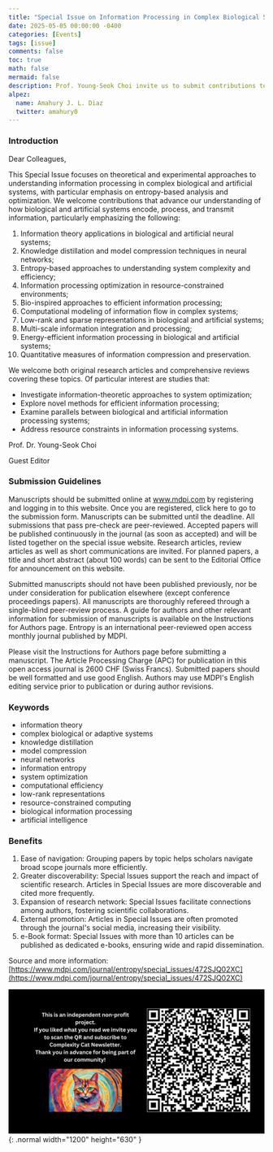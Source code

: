 ```yaml
---
title: "Special Issue on Information Processing in Complex Biological Systems"
date: 2025-05-05 00:00:00 -0400
categories: [Events]
tags: [issue]
comments: false
toc: true
math: false
mermaid: false
description: Prof. Young-Seok Choi invite us to submit contributions to his organized special issue about information processing in biological systems. Deadline for manuscript submissions is 31 August 2025.
alpez:
  name: Amahury J. L. Diaz
  twitter: amahury0
---
```

### Introduction
Dear Colleagues,

This Special Issue focuses on theoretical and experimental approaches to understanding information processing in complex biological and artificial systems, with particular emphasis on entropy-based analysis and optimization. We welcome contributions that advance our understanding of how biological and artificial systems encode, process, and transmit information, particularly emphasizing the following:
1. Information theory applications in biological and artificial neural systems;
2. Knowledge distillation and model compression techniques in neural networks;
3. Entropy-based approaches to understanding system complexity and efficiency;
4. Information processing optimization in resource-constrained environments;
5. Bio-inspired approaches to efficient information processing;
6. Computational modeling of information flow in complex systems;
7. Low-rank and sparse representations in biological and artificial systems;
8. Multi-scale information integration and processing;
9. Energy-efficient information processing in biological and artificial systems;
10. Quantitative measures of information compression and preservation.

We welcome both original research articles and comprehensive reviews covering these topics. Of particular interest are studies that:
- Investigate information-theoretic approaches to system optimization;
- Explore novel methods for efficient information processing;
- Examine parallels between biological and artificial information processing systems;
- Address resource constraints in information processing systems.

Prof. Dr. Young-Seok Choi

Guest Editor

### Submission Guidelines
Manuscripts should be submitted online at www.mdpi.com by registering and logging in to this website. Once you are registered, click here to go to the submission form. Manuscripts can be submitted until the deadline. All submissions that pass pre-check are peer-reviewed. Accepted papers will be published continuously in the journal (as soon as accepted) and will be listed together on the special issue website. Research articles, review articles as well as short communications are invited. For planned papers, a title and short abstract (about 100 words) can be sent to the Editorial Office for announcement on this website.

Submitted manuscripts should not have been published previously, nor be under consideration for publication elsewhere (except conference proceedings papers). All manuscripts are thoroughly refereed through a single-blind peer-review process. A guide for authors and other relevant information for submission of manuscripts is available on the Instructions for Authors page. Entropy is an international peer-reviewed open access monthly journal published by MDPI.

Please visit the Instructions for Authors page before submitting a manuscript. The Article Processing Charge (APC) for publication in this open access journal is 2600 CHF (Swiss Francs). Submitted papers should be well formatted and use good English. Authors may use MDPI's English editing service prior to publication or during author revisions.

### Keywords
- information theory
- complex biological or adaptive systems
- knowledge distillation
- model compression
- neural networks
- information entropy
- system optimization
- computational efficiency
- low-rank representations
- resource-constrained computing
- biological information processing
- artificial intelligence

### Benefits
1. Ease of navigation: Grouping papers by topic helps scholars navigate broad scope journals more efficiently.
2. Greater discoverability: Special Issues support the reach and impact of scientific research. Articles in Special Issues are more discoverable and cited more frequently.
3. Expansion of research network: Special Issues facilitate connections among authors, fostering scientific collaborations.
4. External promotion: Articles in Special Issues are often promoted through the journal's social media, increasing their visibility.
5. e-Book format: Special Issues with more than 10 articles can be published as dedicated e-books, ensuring wide and rapid dissemination.

Source and more information: [https://www.mdpi.com/journal/entropy/special_issues/472SJQ02XC](https://www.mdpi.com/journal/entropy/special_issues/472SJQ02XC)

![Desktop View](/assets/img/fix/complexity-cat-newsletter.png){: .normal width="1200" height="630" }

